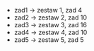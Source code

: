 * zad1 -> zestaw 1, zad 4
* zad2 -> zestaw 2, zad 10
* zad3 -> zestaw 3, zad 16
* zad4 -> zestaw 4, zad 10
* zad5 -> zestaw 5, zad 5
